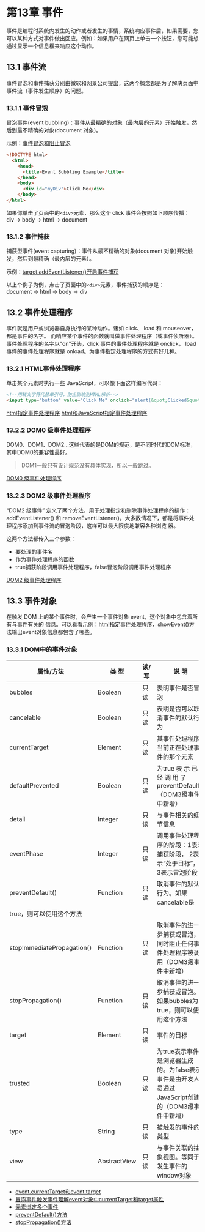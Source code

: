 # 第13章 事件
事件是编程时系统内发生的动作或者发生的事情，系统响应事件后，如果需要，您可以某种方式对事件做出回应。例如：如果用户在网页上单击一个按钮，您可能想通过显示一个信息框来响应这个动作。

## 13.1 事件流
事件冒泡和事件捕获分别由微软和网景公司提出，这两个概念都是为了解决页面中事件流（事件发生顺序）的问题。

### 13.1.1 事件冒泡
冒泡事件(event bubbling)：事件从最精确的对象（最内层的元素）开始触发，然后到最不精确的对象(document 对象)。

示例：[事件冒泡和阻止冒泡](./13.1/eventBubbling.html)
```html
<!DOCTYPE html>
  <html>
    <head>
      <title>Event Bubbling Example</title>
    </head>
    <body>
      <div id="myDiv">Click Me</div>
    </body>
</html>
```

如果你单击了页面中的```<div>```元素，那么这个 click 事件会按照如下顺序传播：  
div -> body -> html -> document

### 13.1.2 事件捕获
捕获型事件(event capturing)：事件从最不精确的对象(document 对象)开始触发，然后到最精确（最内层的元素）。  

示例：[target.addEventListener()开启事件捕获](./13.1/eventcapturing.html)

以上个例子为例，点击了页面中的```<div>```元素，事件捕获的顺序是：  
document -> html -> body -> div

## 13.2 事件处理程序
事件就是用户或浏览器自身执行的某种动作。诸如 click、 load 和 mouseover，都是事件的名字。
而响应某个事件的函数就叫做事件处理程序（或事件侦听器）。事件处理程序的名字以"on"开头，click 事件的事件处理程序就是 onclick， load 事件的事件处理程序就是 onload。为事件指定处理程序的方式有好几种。

### 13.2.1 HTML事件处理程序
单击某个元素时执行一些 JavaScript，可以像下面这样编写代码：
```html
<!--用转义字符代替单引号，防止影响到HTML解析-->
<input type="button" value="Click Me" onclick="alert(&quot;Clicked&quot;)" />
```

[html指定事件处理程序](./13.2/HTMLEventHandlerExample01.html)
[html和JavaScript指定事件处理程序](./13.2/HTMLEventHandlerExample05.html)

### 13.2.2 DOM0 级事件处理程序
DOM0、DOM1、DOM2...这些代表的是DOM的规范，是不同时代的DOM标准，其中DOM0的兼容性最好。

> DOM1一般只有设计规范没有具体实现，所以一般跳过。

[DOM0 级事件处理程序](./13.2/DOMLevel0EventHandlerExample01.html)

### 13.2.3 DOM2 级事件处理程序
“DOM2 级事件” 定义了两个方法，用于处理指定和删除事件处理程序的操作： addEventListener()
和 removeEventListener()。大多数情况下，都是将事件处理程序添加到事件流的冒泡阶段，这样可以最大限度地兼容各种浏览
器。

这两个方法都传入三个参数：
- 要处理的事件名
- 作为事件处理程序的函数
- true捕获阶段调用事件处理程序，false冒泡阶段调用事件处理程序

[DOM2 级事件处理程序](./13.2/DOMLevel2EventHandlerExample01.html)

## 13.3 事件对象
在触发 DOM 上的某个事件时，会产生一个事件对象 event，这个对象中包含着所有与事件有关的
信息。可以看看示例：[html指定事件处理程序](./13.2/HTMLEventHandlerExample01.html)，showEvent()方法输出event对象信息都包含了哪些。

### 13.3.1 DOM中的事件对象

| 属性/方法 | 类 型 | 读/写 | 说 明 |
| ---- | ---- | ---- | ---- |
| bubbles | Boolean | 只读 | 表明事件是否冒泡 |
| cancelable | Boolean | 只读 | 表明是否可以取消事件的默认行为 |
| currentTarget | Element | 只读 | 其事件处理程序当前正在处理事件的那个元素 |
| defaultPrevented | Boolean | 只读 | 为true 表 示 已 经 调 用 了 preventDefault()（DOM3级事件中新增） |
| detail | Integer | 只读 | 与事件相关的细节信息 |
| eventPhase | Integer | 只读 | 调用事件处理程序的阶段：1表示捕获阶段， 2表示“处于目标”， 3表示冒泡阶段 |
| preventDefault() | Function | 只读 | 取消事件的默认行为。如果cancelable是
true，则可以使用这个方法 |
| stopImmediatePropagation() | Function | 只读 | 取消事件的进一步捕获或冒泡，同时阻止任何事件处理程序被调用（DOM3级事件中新增） |
| stopPropagation() | Function | 只读 | 取消事件的进一步捕获或冒泡。如果bubbles为true，则可以使用这个方法 |
| target | Element | 只读 | 事件的目标 |
| trusted | Boolean | 只读 | 为true表示事件是浏览器生成的。为false表示事件是由开发人员通过JavaScript创建的（DOM3级事件中新增） |
| type | String | 只读 | 被触发的事件的类型 |
| view | AbstractView | 只读 | 与事件关联的抽象视图。等同于发生事件的window对象 |

* [event.currentTarget和event.target](./13.3/DOMEventObjectExample01.html)
* [冒泡事件触发事件理解event对象中currentTarget和target属性](./13.3/DOMEventObjectExample02.html)
* [元素绑定多个事件](./13.3/DOMEventObjectExample03.html)
* [preventDefault()方法](./13.3/DOMEventObjectExample04.html)
* [stopPropagation()方法](./13.3/DOMEventObjectExample05.html)